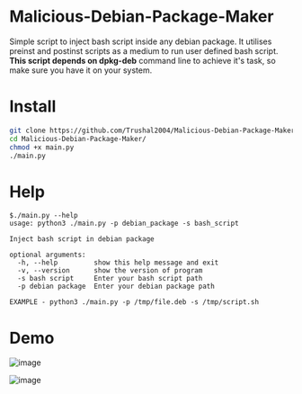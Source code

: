 # Malicious-Debian-Package-Maker
Simple script to inject bash script inside any debian package. It utilises preinst and postinst scripts as a medium to run user defined bash script. **This script depends on dpkg-deb** command line to achieve it's task, so make sure you have it on your system.

# Install
```bash
git clone https://github.com/Trushal2004/Malicious-Debian-Package-Maker.git
cd Malicious-Debian-Package-Maker/
chmod +x main.py
./main.py
```


# Help
```
$./main.py --help
usage: python3 ./main.py -p debian_package -s bash_script

Inject bash script in debian package

optional arguments:
  -h, --help         show this help message and exit
  -v, --version      show the version of program
  -s bash script     Enter your bash script path
  -p debian package  Enter your debian package path

EXAMPLE - python3 ./main.py -p /tmp/file.deb -s /tmp/script.sh
```

# Demo
![image](https://user-images.githubusercontent.com/57517785/139454379-c5b5d425-6f3e-4c7d-99a2-ac47fd699561.png)

![image](https://user-images.githubusercontent.com/57517785/139454564-f86fe5ce-227d-485e-b544-e433eed61284.png)
